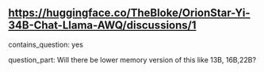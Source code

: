 ## https://huggingface.co/TheBloke/OrionStar-Yi-34B-Chat-Llama-AWQ/discussions/1

contains_question: yes

question_part: Will there be lower memory version of this like 13B, 16B,22B?